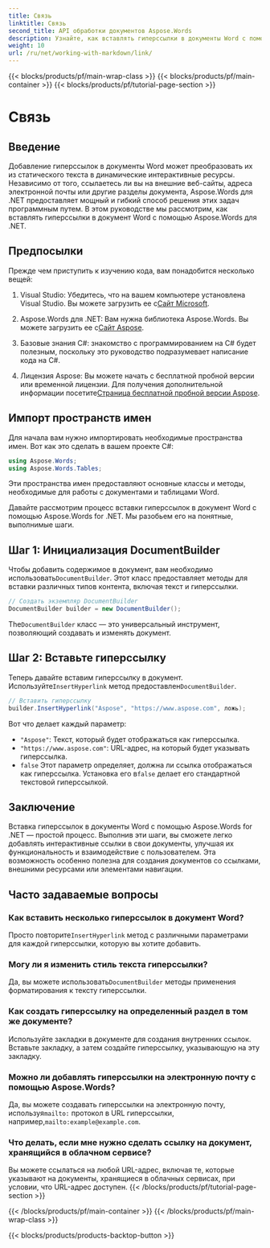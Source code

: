 ```yaml
---
title: Связь
linktitle: Связь
second_title: API обработки документов Aspose.Words
description: Узнайте, как вставлять гиперссылки в документы Word с помощью Aspose.Words для .NET с помощью этого пошагового руководства. Улучшайте свои документы с помощью интерактивных ссылок легко.
weight: 10
url: /ru/net/working-with-markdown/link/
---
```


{{< blocks/products/pf/main-wrap-class >}}
{{< blocks/products/pf/main-container >}}
{{< blocks/products/pf/tutorial-page-section >}}

# Связь

## Введение

Добавление гиперссылок в документы Word может преобразовать их из статического текста в динамические интерактивные ресурсы. Независимо от того, ссылаетесь ли вы на внешние веб-сайты, адреса электронной почты или другие разделы документа, Aspose.Words для .NET предоставляет мощный и гибкий способ решения этих задач программным путем. В этом руководстве мы рассмотрим, как вставлять гиперссылки в документ Word с помощью Aspose.Words для .NET. 

## Предпосылки

Прежде чем приступить к изучению кода, вам понадобится несколько вещей:

1.  Visual Studio: Убедитесь, что на вашем компьютере установлена Visual Studio. Вы можете загрузить ее с[Сайт Microsoft](https://visualstudio.microsoft.com/).

2.  Aspose.Words для .NET: Вам нужна библиотека Aspose.Words. Вы можете загрузить ее с[Сайт Aspose](https://releases.aspose.com/words/net/).

3. Базовые знания C#: знакомство с программированием на C# будет полезным, поскольку это руководство подразумевает написание кода на C#.

4.  Лицензия Aspose: Вы можете начать с бесплатной пробной версии или временной лицензии. Для получения дополнительной информации посетите[Страница бесплатной пробной версии Aspose](https://releases.aspose.com/).

## Импорт пространств имен

Для начала вам нужно импортировать необходимые пространства имен. Вот как это сделать в вашем проекте C#:

```csharp
using Aspose.Words;
using Aspose.Words.Tables;
```

Эти пространства имен предоставляют основные классы и методы, необходимые для работы с документами и таблицами Word.

Давайте рассмотрим процесс вставки гиперссылок в документ Word с помощью Aspose.Words for .NET. Мы разобьем его на понятные, выполнимые шаги.

## Шаг 1: Инициализация DocumentBuilder

 Чтобы добавить содержимое в документ, вам необходимо использовать`DocumentBuilder`. Этот класс предоставляет методы для вставки различных типов контента, включая текст и гиперссылки.

```csharp
// Создать экземпляр DocumentBuilder
DocumentBuilder builder = new DocumentBuilder();
```

 The`DocumentBuilder` класс — это универсальный инструмент, позволяющий создавать и изменять документ.

## Шаг 2: Вставьте гиперссылку

 Теперь давайте вставим гиперссылку в документ. Используйте`InsertHyperlink` метод предоставлен`DocumentBuilder`. 

```csharp
// Вставить гиперссылку
builder.InsertHyperlink("Aspose", "https://www.aspose.com", ложь);
```

Вот что делает каждый параметр:
- `"Aspose"`: Текст, который будет отображаться как гиперссылка.
- `"https://www.aspose.com"`: URL-адрес, на который будет указывать гиперссылка.
- `false` Этот параметр определяет, должна ли ссылка отображаться как гиперссылка. Установка его в`false` делает его стандартной текстовой гиперссылкой.

## Заключение

Вставка гиперссылок в документы Word с помощью Aspose.Words for .NET — простой процесс. Выполнив эти шаги, вы сможете легко добавлять интерактивные ссылки в свои документы, улучшая их функциональность и взаимодействие с пользователем. Эта возможность особенно полезна для создания документов со ссылками, внешними ресурсами или элементами навигации.

## Часто задаваемые вопросы

### Как вставить несколько гиперссылок в документ Word?
 Просто повторите`InsertHyperlink` метод с различными параметрами для каждой гиперссылки, которую вы хотите добавить.

### Могу ли я изменить стиль текста гиперссылки?
 Да, вы можете использовать`DocumentBuilder` методы применения форматирования к тексту гиперссылки.

### Как создать гиперссылку на определенный раздел в том же документе?
Используйте закладки в документе для создания внутренних ссылок. Вставьте закладку, а затем создайте гиперссылку, указывающую на эту закладку.

### Можно ли добавлять гиперссылки на электронную почту с помощью Aspose.Words?
 Да, вы можете создавать гиперссылки на электронную почту, используя`mailto:` протокол в URL гиперссылки, например,`mailto:example@example.com`.

### Что делать, если мне нужно сделать ссылку на документ, хранящийся в облачном сервисе?
Вы можете ссылаться на любой URL-адрес, включая те, которые указывают на документы, хранящиеся в облачных сервисах, при условии, что URL-адрес доступен.
{{< /blocks/products/pf/tutorial-page-section >}}

{{< /blocks/products/pf/main-container >}}
{{< /blocks/products/pf/main-wrap-class >}}

{{< blocks/products/products-backtop-button >}}
